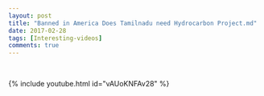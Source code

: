 ```yaml
---
layout: post
title: "Banned in America Does Tamilnadu need Hydrocarbon Project.md"
date: 2017-02-28
tags: [Interesting-videos]
comments: true
---
```

&nbsp;

{% include youtube.html id="vAUoKNFAv28" %}






